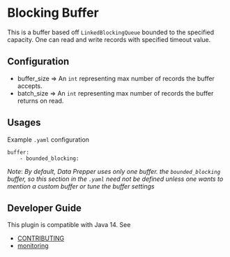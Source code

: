 # Blocking Buffer

This is a buffer based off `LinkedBlockingQueue` bounded to the specified capacity. One can read and write records with specified timeout value.

## Configuration
- buffer_size => An `int` representing max number of records the buffer accepts.
- batch_size => An `int` representing max number of records the buffer returns on read.

## Usages
Example `.yaml` configuration
```
buffer:
    - bounded_blocking:
```
*Note*: *By default, Data Prepper uses only one buffer. the `bounded_blocking` buffer, so this section in the `.yaml` need not be defined unless one wants to mention a custom buffer or tune the buffer settings* 

## Developer Guide
This plugin is compatible with Java 14. See 
- [CONTRIBUTING](https://github.com/opendistro-for-elasticsearch/data-prepper/blob/master/CONTRIBUTING.md) 
- [monitoring](https://github.com/opendistro-for-elasticsearch/data-prepper/blob/master/docs/readme/monitoring.md)